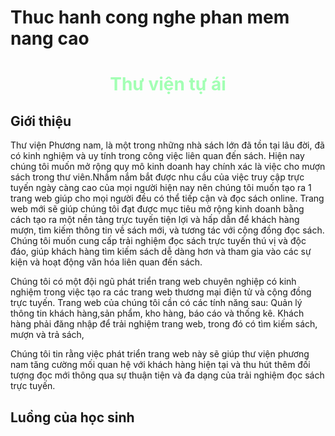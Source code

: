 <h1> Thuc hanh cong nghe phan mem nang cao </h1>
<h1 style="color: #a3ffb4; text-align: center;"> Thư viện tự ái </h1>
<h2 style= "color =#ff0000; font-weight: bold;">  Giới thiệu </h2>
<p> 
Thư viện Phương nam, là một trong những nhà sách lớn đã tồn tại lâu đời, đã có kinh nghiệm  và uy tính trong công việc liên quan đến sách. Hiện nay chúng tôi muốn mở rộng quy mô kinh doanh hay chính xác là việc cho mượn sách trong thư viên.Nhầm nắm bắt được nhu cầu của việc truy cập trực tuyến ngày càng cao của mọi người hiện nay nên chúng tôi muốn tạo ra 1 trang web giúp cho mọi người đều có thể tiếp cận và đọc sách online.                                                                             
Trang web mới sẽ giúp chúng tôi đạt được mục tiêu mở rộng kinh doanh bằng cách tạo ra một nền tảng trực tuyến tiện lợi và hấp dẫn để khách hàng mượn, tìm kiếm thông tin về sách mới, và tương tác với cộng đồng đọc sách. Chúng tôi muốn cung cấp trải nghiệm đọc sách trực tuyến thú vị và độc đáo, giúp khách hàng tìm kiếm sách dễ dàng hơn và tham gia vào các sự kiện và hoạt động văn hóa liên quan đến sách.

Chúng tôi có một đội ngũ phát triển trang web chuyên nghiệp có kinh nghiệm trong việc tạo ra các trang web thương mại điện tử và cộng đồng trực tuyến. Trang web của chúng tôi cần có các tính năng sau: Quản lý thông tin khách hàng,sản phẩm, kho hàng, báo cáo và thống kê. Khách hàng phải đăng nhập để trải nghiệm trang web, trong đó có tìm kiếm sách, mượn và trả sách, 

Chúng tôi tin rằng việc phát triển trang web này sẽ giúp thư viện phương nam tăng cường mối quan hệ với khách hàng hiện tại và thu hút thêm đối tượng đọc mới thông qua sự thuận tiện và đa dạng của trải nghiệm đọc sách trực tuyến.
</p>

<h2 style= "color =#ff0000; font-weight: bold;"> Luồng của học sinh </h2>
